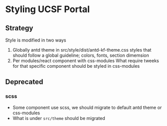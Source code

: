 # Styling UCSF Portal

## Strategy

Style is modified in two ways

1. Globally antd theme in src/style/dist/antd-kf-theme.css
   styles that should follow a global guideline; colors, fonts, section dimemsion
2. Per modules/react component with css-modules
   What require tweeks for that specific component should be styled in css-modules

## Deprecated

### scss

- Some component use scss, we should migrate to default antd theme or css-modules
- What is under `src/theme` should be migrated
